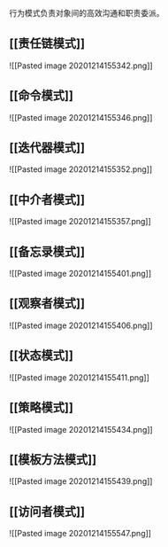 行为模式负责对象间的高效沟通和职责委派。

## [[责任链模式]]
![[Pasted image 20201214155342.png]]
## [[命令模式]]
![[Pasted image 20201214155346.png]]
## [[迭代器模式]]
![[Pasted image 20201214155352.png]]
## [[中介者模式]]
![[Pasted image 20201214155357.png]]
## [[备忘录模式]]
![[Pasted image 20201214155401.png]]
## [[观察者模式]]
![[Pasted image 20201214155406.png]]
## [[状态模式]]
![[Pasted image 20201214155411.png]]
## [[策略模式]]
![[Pasted image 20201214155434.png]]
## [[模板方法模式]]
![[Pasted image 20201214155439.png]]

## [[访问者模式]]
![[Pasted image 20201214155547.png]]